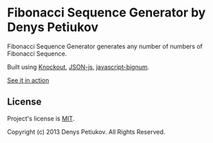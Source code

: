 # Fibonacci Sequence Generator by Denys Petiukov
Fibonacci Sequence Generator generates any number of numbers of Fibonacci Sequence.

Built using [Knockout](http://knockoutjs.com/), [JSON-js](https://github.com/douglascrockford/JSON-js), [javascript-bignum](https://github.com/jtobey/javascript-bignum).

[See it in action](http://githubprofile.github.io/fibonacci/)

## License

Project's license is [MIT](./LICENSE-MIT).

Copyright (c) 2013 Denys Petiukov. All Rights Reserved.
